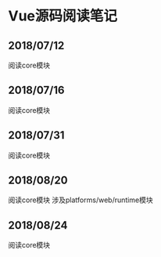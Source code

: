 # Vue源码阅读笔记

## 2018/07/12
阅读core模块

## 2018/07/16
阅读core模块

## 2018/07/31
阅读core模块

## 2018/08/20
阅读core模块
涉及platforms/web/runtime模块

## 2018/08/24
阅读core模块

